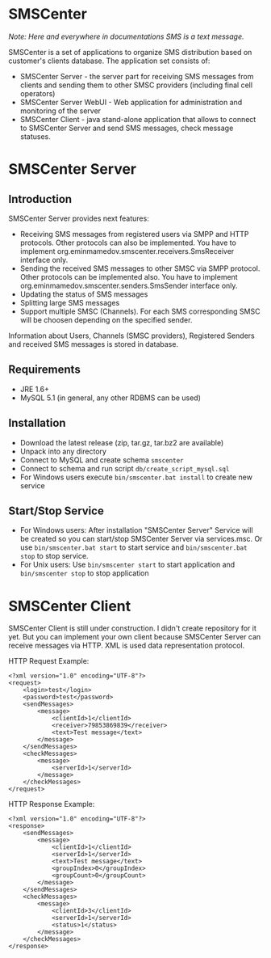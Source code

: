 SMSCenter
=========

*Note: Here and everywhere in documentations SMS is a text message.*

SMSCenter is a set of applications to organize SMS distribution based on customer's clients database. The application set consists of:

* SMSCenter Server - the server part for receiving SMS messages from clients and sending them to other SMSC providers (including final cell operators)
* SMSCenter Server WebUI - Web application for administration and monitoring of the server
* SMSCenter Client - java stand-alone application that allows to connect to SMSCenter Server and send SMS messages, check message statuses.

SMSCenter Server
=========

Introduction
-------------------------

SMSCenter Server provides next features:

* Receiving SMS messages from registered users via SMPP and HTTP protocols. Other protocols can also be implemented. You have to implement org.eminmamedov.smscenter.receivers.SmsReceiver interface only.
* Sending the received SMS messages to other SMSC via SMPP protocol. Other protocols can be implemented also. You have to implement org.eminmamedov.smscenter.senders.SmsSender interface only.
* Updating the status of SMS messages
* Splitting large SMS messages
* Support multiple SMSC (Channels). For each SMS corresponding SMSC will be choosen depending on the specified sender.

Information about Users, Channels (SMSC providers), Registered Senders and received SMS messages is stored in database.

Requirements
-------------------------

* JRE 1.6+
* MySQL 5.1 (in general, any other RDBMS can be used)

Installation
-------------------------

* Download the latest release (zip, tar.gz, tar.bz2 are available)
* Unpack into any directory
* Connect to MySQL and create schema `smscenter`
* Connect to schema and run script `db/create_script_mysql.sql`
* For Windows users execute `bin/smscenter.bat install` to create new service

Start/Stop Service
-------------------------

* For Windows users:
  After installation "SMSCenter Server" Service will be created so you can start/stop SMSCenter Server via services.msc. Or use `bin/smscenter.bat start` to start service and `bin/smscenter.bat stop` to stop service.
* For Unix users:
  Use `bin/smscenter start` to start application and `bin/smscenter stop` to stop application 

SMSCenter Client
=========

SMSCenter Client is still under construction. I didn't create repository for it yet. But you can implement your own client because SMSCenter Server can receive messages via HTTP. XML is used data representation protocol.

HTTP Request Example:

```
<?xml version="1.0" encoding="UTF-8"?>
<request>
    <login>test</login>
    <password>test</password>
    <sendMessages>
        <message>
            <clientId>1</clientId>
            <receiver>79853869839</receiver>
            <text>Test message</text>
        </message>
    </sendMessages>
    <checkMessages>
        <message>
            <serverId>1</serverId>
        </message>
    </checkMessages>
</request>
```

HTTP Response Example:

```
<?xml version="1.0" encoding="UTF-8"?>
<response>
    <sendMessages>
        <message>
            <clientId>1</clientId>
            <serverId>1</serverId>
            <text>Test message</text>
            <groupIndex>0</groupIndex>
            <groupCount>0</groupCount>
        </message>
    </sendMessages>
    <checkMessages>
        <message>
            <clientId>3</clientId>
            <serverId>1</serverId>
            <status>1</status>
        </message>
    </checkMessages>
</response>
```
